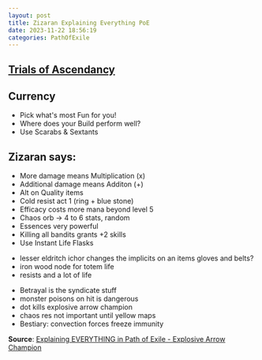 ```yaml
---
layout: post
title: Zizaran Explaining Everything PoE
date: 2023-11-22 18:56:19
categories: PathOfExile
---
```

## [Trials of Ascendancy](https://pathofexile.fandom.com/wiki/Trial_of_Ascendancy)

## Currency
- Pick what's most Fun for you!
- Where does your Build perform well?
- Use Scarabs & Sextants

## Zizaran says:
- More damage means Multiplication (x)
- Additional damage means Additon (+)
- Alt on Quality items
- Cold resist act 1 (ring + blue stone)
- Efficacy costs more mana beyond level 5
- Chaos orb -> 4 to 6 stats, random
- Essences very powerful
- Killing all bandits grants +2 skills
- Use Instant Life Flasks
* lesser eldritch ichor changes the implicits on an items gloves and belts?
* iron wood node for totem life
* resists and a lot of life
- Betrayal is the syndicate stuff
- monster poisons on hit is dangerous 
- dot kills explosive arrow champion 
- chaos res not important until yellow maps
- Bestiary: convection forces freeze immunity

**Source**: [Explaining EVERYTHING in Path of Exile - Explosive Arrow Champion](https://youtu.be/P0IbFhyFU64)

